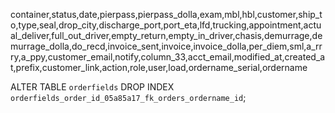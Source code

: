 container,status,date,pierpass,pierpass_dolla,exam,mbl,hbl,customer,ship_to,type,seal,drop_city,discharge_port,port_eta,lfd,trucking,appointment,actual_deliver,full_out_driver,empty_return,empty_in_driver,chasis,demurrage,demurrage_dolla,do_recd,invoice_sent,invoice,invoice_dolla,per_diem,sml,a_rrry,a_ppy,customer_email,notify,column_33,acct_email,modified_at,created_at,prefix,customer_link,action,role,user,load,ordername_serial,ordername

ALTER TABLE `orderfields` DROP INDEX `orderfields_order_id_05a85a17_fk_orders_ordername_id`;